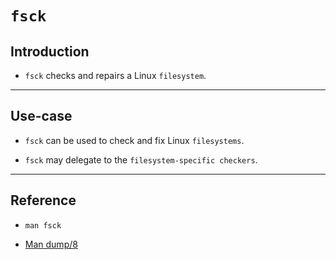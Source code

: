 # `fsck`

## Introduction

* `fsck` checks and repairs a Linux `filesystem`.

---

## Use-case

* `fsck` can be used to check and fix Linux `filesystems`.

* `fsck` may delegate to the `filesystem-specific checkers`.

---

## Reference

* `man fsck`

* [Man dump/8](https://linux.die.net/man/8/dump)